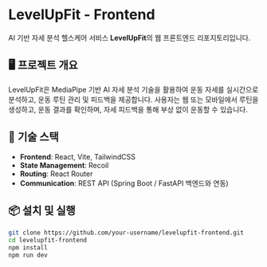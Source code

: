 # LevelUpFit - Frontend

AI 기반 자세 분석 헬스케어 서비스 **LevelUpFit**의 웹 프론트엔드 리포지토리입니다.

## 🖥️ 프로젝트 개요

LevelUpFit은 MediaPipe 기반 AI 자세 분석 기술을 활용하여 운동 자세를 실시간으로 분석하고, 운동 루틴 관리 및 피드백을 제공합니다. 사용자는 웹 또는 모바일에서 루틴을 생성하고, 운동 결과를 확인하며, 자세 피드백을 통해 부상 없이 운동할 수 있습니다.

## 🚀 기술 스택

- **Frontend**: React, Vite, TailwindCSS
- **State Management**: Recoil
- **Routing**: React Router
- **Communication**: REST API (Spring Boot / FastAPI 백엔드와 연동)

## 📦 설치 및 실행

```bash
git clone https://github.com/your-username/levelupfit-frontend.git
cd levelupfit-frontend
npm install
npm run dev